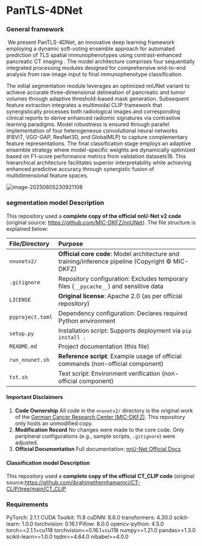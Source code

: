 # PanTLS-4DNet

### General framework

​      We present PanTLS-4DNet, an innovative deep learning framework employing a dynamic soft-voting ensemble approach for automated prediction of TLS spatial immunophenotypes using contrast-enhanced pancreatic CT imaging . The model architecture comprises four sequentially integrated processing modules designed for comprehensive end-to-end analysis from raw image input to final immunophenotype classification.

The initial segmentation module leverages an optimized nnUNet variant to achieve accurate three-dimensional delineation of pancreatic and tumor volumes through adaptive threshold-based mask generation. Subsequent feature extraction integrates a multimodal CLIP framework that synergistically processes both radiological images and corresponding clinical reports to derive enhanced radiomic signatures via contrastive learning paradigms. Model robustness is ensured through parallel implementation of four heterogeneous convolutional neural networks (FBViT, VGG-GAP, ResNet3D, and GlobalMLP) to capture complementary feature representations. The final classification stage employs an adaptive ensemble strategy where model-specific weights are dynamically optimized based on F1-score performance metrics from validation datasets18. This hierarchical architecture facilitates superior interpretability while achieving enhanced predictive accuracy through synergistic fusion of multidimensional feature spaces.

![image-20250805230921108](C:\Users\52978\AppData\Roaming\Typora\typora-user-images\image-20250805230921108.png)

### segmentation model Description

This repository used a **complete copy of the official nnU-Net v2 code** (original source: https://github.com/MIC-DKFZ/nnUNet). The file structure is explained below:

| File/Directory   | Purpose                                                      |
| :--------------- | :----------------------------------------------------------- |
| `nnunetv2/`      | **Official core code**: Model architecture and training/inference pipeline (Copyright © MIC-DKFZ) |
| `.gitignore`     | Repository configuration: Excludes temporary files (`__pycache__`) and sensitive data |
| `LICENSE`        | **Original license**: Apache 2.0 (as per official repository) |
| `pyproject.toml` | Dependency configuration: Declares required Python environment |
| `setup.py`       | Installation script: Supports deployment via `pip install .` |
| `README.md`      | Project documentation (this file)                            |
| `run_nnunet.sh`  | **Reference script**: Example usage of official commands (non-official component) |
| `tst.sh`         | Test script: Environment verification (non-official component) |

#### Important Disclaimers

1. **Code Ownership**
   All code in the `nnunetv2/` directory is the original work of the [German Cancer Research Center (MIC-DKFZ)](https://www.dkfz.de/en/mic/index.php). This repository only hosts an unmodified copy.
2. **Modification Record**
   No changes were made to the core code. Only peripheral configurations (e.g., sample scripts, `.gitignore`) were adjusted.
3. **Official Documentation**
   Full documentation: [nnU-Net Official Docs](https://github.com/MIC-DKFZ/nnUNet/blob/master/documentation.md)

#### Classification model Description

This repository used a **complete copy of the official CT_CLIP code** (original source:https://github.com/ibrahimethemhamamci/CT-CLIP/tree/main/CT_CLIP

### Requirements

PyTorch: 2.1.1
CUDA Toolkit: 11.8
cuDNN: 8.6.0
transformers: 4.30.0
scikit-learn: 1.0.0
torchvision: 0.16.1
Pillow: 8.0.0
opencv-python: 4.5.0
torch==2.1.1+cu118
torchvision==0.16.1+cu118
numpy>=1.21.0
pandas>=1.3.0
scikit-learn>=1.0.0
tqdm>=4.64.0
nibabel>=4.0.0
